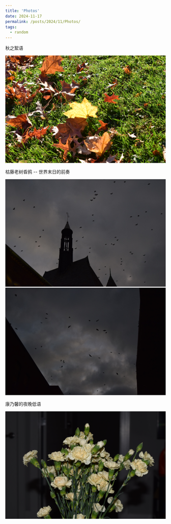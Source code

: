 ```yaml
---
title: 'Photos'
date: 2024-11-17
permalink: /posts/2024/11/Photos/
tags:
  - random
---
```

秋之絮语

<img src="/images/3.JPG" alt="树叶" width = 800> 

枯藤老树昏鸦 -- 世界末日的前奏

<img src="/images/DSC_0025.JPG" alt="乌鸦1" width = 800> 
<img src="/images/DSC_0027.JPG" alt="乌鸦2" width = 800> 

康乃馨的夜晚低语

<img src="/images/DSC_0004.JPG" alt="康乃馨" width = 800> 
